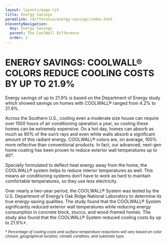 ```yaml
---
layout: layouts/page.njk
title: Energy Savings
permalink: /difference/energy-savings/index.html
eleventyNavigation:
  key: Energy Savings
  parent: The CoolWall Difference
  order: 2
---
```


# ENERGY SAVINGS: COOLWALL&reg; COLORS REDUCE COOLING COSTS BY UP TO 21.9%

Energy savings of up to 21.9% is based on the Department of Energy study which showed savings on homes with COOLWALL&reg; ranged from 4.2% to 21.9%. 

Across the Southern U.S., cooling even a moderate size house can require over 1500 hours of air conditioning operation a year, so cooling these homes can be extremely expensive. On a hot day, homes can absorb as much as 90% of the sun’s rays and even white walls absorb a significant amount of this radiant energy. COOLWALL&reg; colors are, on average, 100% more reflective than conventional products. In fact, our advanced, next-gen home coating has been proven to reduce exterior wall temperatures up to 40°. 

Specially formulated to deflect heat energy away from the home, the COOLWALL&reg; system helps to reduce interior temperatures as well. This means air conditioning systems don’t have to work as hard to maintain comfortable temperatures, so they use less electricity. 

Over nearly a two-year period, the COOLWALL&reg; System was tested by the U.S. Department of Energy’s Oak Ridge National Laboratory to determine its true energy-saving qualities. The study found that the COOLWALL&reg; System significantly reduced exterior wall temperatures while reducing energy consumption in concrete block, stucco, and wood-framed homes. The study also found that the COOLWALL&reg; System reduced cooling costs by up to 21.9%*. 

<small><i>* Percentage of cooling costs and surface temperature reductions will vary based on color chosen, geographical location, climate condition, and substrate type.</i></small>